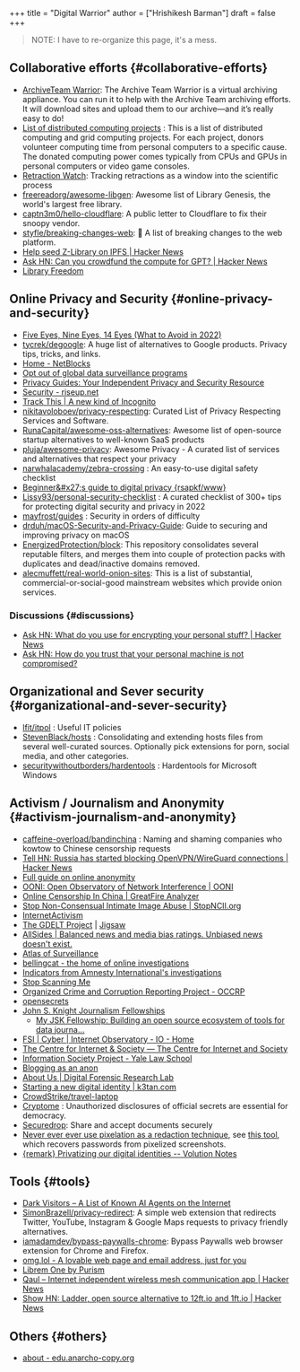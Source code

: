 +++
title = "Digital Warrior"
author = ["Hrishikesh Barman"]
draft = false
+++

> NOTE: I have to re-organize this page, it's a mess.


## Collaborative efforts {#collaborative-efforts}

-   [ArchiveTeam Warrior](https://wiki.archiveteam.org/index.php/ArchiveTeam_Warrior): The Archive Team Warrior is a virtual archiving appliance. You can run it to help with the Archive Team archiving efforts. It will download sites and upload them to our archive—and it’s really easy to do!
-   [List of distributed computing projects](https://en.wikipedia.org/wiki/List_of_distributed_computing_projects) : This is a list of distributed computing and grid computing projects. For each project, donors volunteer computing time from personal computers to a specific cause. The donated computing power comes typically from CPUs and GPUs in personal computers or video game consoles.
-   [Retraction Watch](https://retractionwatch.com/): Tracking retractions as a window into the scientific process
-   [freereadorg/awesome-libgen](https://github.com/freereadorg/awesome-libgen): Awesome list of Library Genesis, the world's largest free library.
-   [captn3m0/hello-cloudflare](https://github.com/captn3m0/hello-cloudflare): A public letter to Cloudflare to fix their snoopy vendor.
-   [styfle/breaking-changes-web](https://github.com/styfle/breaking-changes-web): 💢 A list of breaking changes to the web platform.
-   [Help seed Z-Library on IPFS | Hacker News](https://news.ycombinator.com/item?id=33716560)
-   [Ask HN: Can you crowdfund the compute for GPT? | Hacker News](https://news.ycombinator.com/item?id=34353049)
-   [Library Freedom](https://libraryfreedom.org/)


## Online Privacy and Security {#online-privacy-and-security}

-   [Five Eyes, Nine Eyes, 14 Eyes (What to Avoid in 2022)](https://restoreprivacy.com/5-eyes-9-eyes-14-eyes/)
-   [tycrek/degoogle](https://github.com/tycrek/degoogle): A huge list of alternatives to Google products. Privacy tips, tricks, and links.
-   [Home - NetBlocks](https://netblocks.org/)
-   [Opt out of global data surveillance programs](https://prism-break.org/en/)
-   [Privacy Guides: Your Independent Privacy and Security Resource](https://www.privacyguides.org/en/)
-   [Security - riseup.net](https://help.riseup.net/en/security)
-   [Track This | A new kind of Incognito](https://trackthis.link/)
-   [nikitavoloboev/privacy-respecting](https://github.com/nikitavoloboev/privacy-respecting): Curated List of Privacy Respecting Services and Software.
-   [RunaCapital/awesome-oss-alternatives](https://github.com/RunaCapital/awesome-oss-alternatives): Awesome list of open-source startup alternatives to well-known SaaS products
-   [pluja/awesome-privacy](https://github.com/pluja/awesome-privacy): Awesome Privacy - A curated list of services and alternatives that respect your privacy
-   [narwhalacademy/zebra-crossing](https://github.com/narwhalacademy/zebra-crossing) : An easy-to-use digital safety checklist
-   [Beginner&amp;#x27;s guide to digital privacy {rsapkf/www}](https://rsapkf.org/weblog/b6f)
-   [Lissy93/personal-security-checklist](https://github.com/Lissy93/personal-security-checklist) : A curated checklist of 300+ tips for protecting digital security and privacy in 2022
-   [mayfrost/guides](https://github.com/mayfrost/guides/blob/master/CHECKLIST.md) : Security in orders of difficulty
-   [drduh/macOS-Security-and-Privacy-Guide](https://github.com/drduh/macOS-Security-and-Privacy-Guide): Guide to securing and improving privacy on macOS
-   [EnergizedProtection/block](https://github.com/EnergizedProtection/block): This repository consolidates several reputable filters, and merges them into couple of protection packs with duplicates and dead/inactive domains removed.
-   [alecmuffett/real-world-onion-sites](https://github.com/alecmuffett/real-world-onion-sites): This is a list of substantial, commercial-or-social-good mainstream websites which provide onion services.


### Discussions {#discussions}

-   [Ask HN: What do you use for encrypting your personal stuff? | Hacker News](https://news.ycombinator.com/item?id=33322789)
-   [Ask HN: How do you trust that your personal machine is not compromised?](https://news.ycombinator.com/item?id=34388866)


## Organizational and Sever security {#organizational-and-sever-security}

-   [lfit/itpol](https://github.com/lfit/itpol) : Useful IT policies
-   [StevenBlack/hosts](https://github.com/StevenBlack/hosts) : Consolidating and extending hosts files from several well-curated sources. Optionally pick extensions for porn, social media, and other categories.
-   [securitywithoutborders/hardentools](https://github.com/securitywithoutborders/hardentools) : Hardentools for Microsoft Windows


## Activism / Journalism and Anonymity {#activism-journalism-and-anonymity}

-   [caffeine-overload/bandinchina](https://github.com/caffeine-overload/bandinchina) : Naming and shaming companies who kowtow to Chinese censorship requests
-   [Tell HN: Russia has started blocking OpenVPN/WireGuard connections | Hacker News](https://news.ycombinator.com/item?id=39067213)
-   [Full guide on online anonymity](https://anonymousplanet-ng.org/guide.html)
-   [OONI: Open Observatory of Network Interference | OONI](https://ooni.org/)
-   [Online Censorship In China | GreatFire Analyzer](https://en.greatfire.org/analyzer)
-   [Stop Non-Consensual Intimate Image Abuse | StopNCII.org](https://stopncii.org/)
-   [InternetActivism](https://internetactivism.org/)
-   [The GDELT Project](https://www.gdeltproject.org/) | [Jigsaw](https://jigsaw.google.com/)
-   [AllSides | Balanced news and media bias ratings. Unbiased news doesn't exist.](https://www.allsides.com/unbiased-balanced-news)
-   [Atlas of Surveillance](https://atlasofsurveillance.org/)
-   [bellingcat - the home of online investigations](https://www.bellingcat.com/)
-   [Indicators from Amnesty International's investigations](https://github.com/AmnestyTech/investigations)
-   [Stop Scanning Me](https://stopscanningme.eu/en/)
-   [Organized Crime and Corruption Reporting Project - OCCRP](https://www.occrp.org/en)
-   [opensecrets](https://www.opensecrets.org/)
-   [John S. Knight Journalism Fellowships](https://jsk.stanford.edu/)
    -   [My JSK Fellowship: Building an open source ecosystem of tools for data journa...](https://simonwillison.net/2019/Sep/10/jsk-fellowship/)
-   [FSI | Cyber | Internet Observatory - IO - Home](https://cyber.fsi.stanford.edu/io)
-   [The Centre for Internet &amp; Society — The Centre for Internet and Society](https://cis-india.org/)
-   [Information Society Project - Yale Law School](https://law.yale.edu/isp/)
-   [Blogging as an anon](https://tdarb.org/blog-anonymously/index.html)
-   [About Us | Digital Forensic Research Lab](https://www.digitalsherlocks.org/about)
-   [Starting a new digital identity | k3tan.com](https://k3tan.com/starting-a-new-digital-identity)
-   [CrowdStrike/travel-laptop](https://github.com/CrowdStrike/travel-laptop)
-   [Cryptome](https://cryptome.org/) : Unauthorized disclosures of official secrets are essential for democracy.
-   [Securedrop](https://securedrop.org/): Share and accept documents securely
-   [Never ever ever use pixelation as a redaction technique](https://github.com/BishopFox/unredacter), see [this tool](https://github.com/beurtschipper/Depix), which recovers passwords from pixelized screenshots.
-   [{remark} Privatizing our digital identities -- Volution Notes](https://notes.volution.ro/v1/2023/03/remarks/6d51f70e/)


## Tools {#tools}

-   [Dark Visitors – A List of Known AI Agents on the Internet](https://darkvisitors.com/)
-   [SimonBrazell/privacy-redirect](https://github.com/SimonBrazell/privacy-redirect): A simple web extension that redirects Twitter, YouTube, Instagram &amp; Google Maps requests to privacy friendly alternatives.
-   [iamadamdev/bypass-paywalls-chrome](https://github.com/iamadamdev/bypass-paywalls-chrome): Bypass Paywalls web browser extension for Chrome and Firefox.
-   [omg.lol - A lovable web page and email address, just for you](https://news.ycombinator.com/item?id=38594697)
-   [Librem One by Purism](https://librem.one/)
-   [Qaul – Internet independent wireless mesh communication app | Hacker News](https://news.ycombinator.com/item?id=37890637)
-   [Show HN: Ladder, open source alternative to 12ft.io and 1ft.io | Hacker News](https://news.ycombinator.com/item?id=38161452)


## Others {#others}

-   [about - edu.anarcho-copy.org](https://edu.anarcho-copy.org/theme/about-en.html)
